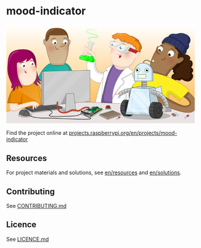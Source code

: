 # mood-indicator

![mood-indicator](banner.png)

Find the project online at [projects.raspberrypi.org/en/projects/mood-indicator](https://projects.raspberrypi.org/en/projects/mood-indicator)

## Resources
For project materials and solutions, see [en/resources](https://github.com/raspberrypilearning/mood-indicator/tree/master/en/resources) and [en/solutions](https://github.com/raspberrypilearning/mood-indicator/tree/master/en/solutions).

## Contributing
See [CONTRIBUTING.md](CONTRIBUTING.md)

## Licence
 See [LICENCE.md](LICENCE.md)